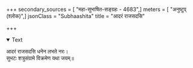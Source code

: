 +++
secondary_sources = [ "महा-सुभाषित-सङ्ग्रहः - 4683",]
meters = [ "अनुष्टुप् (श्लोक)",]
jsonClass = "Subhaashita"
title = "आदरं राजसदसि"

+++

<details open><summary>Text</summary>

आदरं राजसदसि धनेन लभते नरः।  
सुभटः शत्रुसंग्रामे विक्रमेण यथा जयम्॥
</details>
